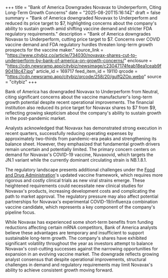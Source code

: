 +++
title = "Bank of America Downgrades Novavax to Underperform, Citing Long-Term Growth Concerns"
date = "2025-08-20T15:16:14Z"
draft = false
summary = "Bank of America downgraded Novavax to Underperform and reduced its price target to $7, highlighting concerns about the company's ability to sustain growth amid shifting vaccine demand and stricter FDA regulatory requirements."
description = "Bank of America downgrades Novavax to Underperform, cutting price target to $7. Concerns over COVID vaccine demand and FDA regulatory hurdles threaten long-term growth prospects for the vaccine maker."
source_link = "https://www.citybiz.co/article/734030/novavax-shares-cut-to-underperform-by-bank-of-america-on-growth-concerns/"
enclosure = "https://cdn.newsramp.app/citybiz/newsimage/c23047174feab18ea1ceab9f90418c47.jpg"
article_id = 169717
feed_item_id = 19110
qrcode = "https://cdn.newsramp.app/citybiz/qrcode/258/20/gulfQZOp.webp"
source = "citybiz"
+++

<p>Bank of America has downgraded Novavax to Underperform from Neutral, citing significant concerns about the vaccine manufacturer's long-term growth potential despite recent operational improvements. The financial institution also reduced its price target for Novavax shares to $7 from $9, reflecting growing skepticism about the company's ability to sustain growth in the post-pandemic market.</p><p>Analysts acknowledged that Novavax has demonstrated strong execution in recent quarters, successfully reducing operating expenses by approximately two-thirds from pandemic-era peaks and strengthening its balance sheet. However, they emphasized that fundamental growth drivers remain uncertain and potentially limited. The primary concern centers on demand for Novavax's COVID-19 vaccine, Nuvaxovid, which targets the JN.1 variant while the currently dominant circulating strain is NB.1.8.1.</p><p>The regulatory landscape presents additional challenges under the <a href="https://www.fda.gov" rel="nofollow" target="_blank">Food and Drug Administration</a>'s updated vaccine framework, which requires more rigorous and costly clinical trials as new viral strains emerge. These heightened requirements could necessitate new clinical studies for Novavax's products, increasing development costs and complicating the path to market approval. The regulatory pressure may also affect potential partnerships for Novavax's experimental COVID-19/influenza combination vaccine candidate, which represents a key component of the company's pipeline focus.</p><p>While Novavax has experienced some short-term benefits from funding reductions affecting certain mRNA competitors, Bank of America analysts believe these advantages are temporary and insufficient to support sustainable long-term growth. The company's shares have exhibited significant volatility throughout the year as investors attempt to balance Novavax's cost-cutting successes against the narrowing opportunities for expansion in an evolving vaccine market. The downgrade reflects growing analyst consensus that despite operational improvements, structural challenges in demand and regulatory requirements may limit Novavax's ability to achieve consistent growth moving forward.</p>